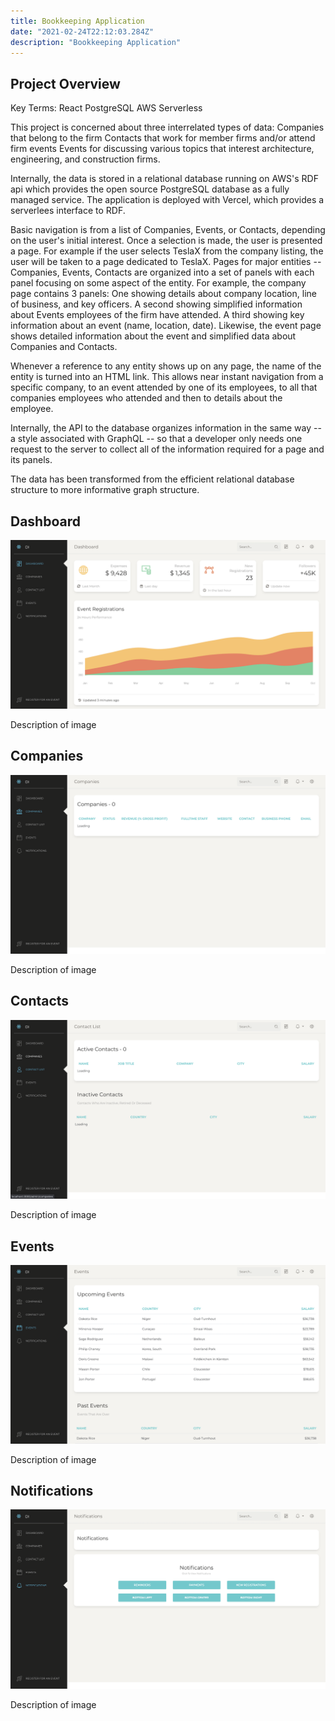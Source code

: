 ```yaml
---
title: Bookkeeping Application
date: "2021-02-24T22:12:03.284Z"
description: "Bookkeeping Application"
---
```


## Project Overview

Key Terms:
React
PostgreSQL
AWS
Serverless


This project is concerned about three interrelated types of data:
Companies that belong to the firm
Contacts that work for member firms and/or attend firm events
Events for discussing various topics that interest architecture, engineering, and construction firms.

Internally, the data is stored in a relational database running on AWS's RDF api which provides the open source PostgreSQL database as a fully managed service. The application is deployed with Vercel, which provides a serverlees interface to RDF.

Basic navigation is from a list of Companies, Events, or Contacts, depending on the user's initial interest. Once a selection is made, the user is presented a page. For example if the user selects TeslaX from the company listing, the user will be taken to a page dedicated to TeslaX.
Pages for major entities -- Companies, Events, Contacts are organized into a set of panels with each panel focusing on some aspect of the entity. 
For example, the company page contains 3 panels: One showing details about company location, line of business, and key officers. A second showing simplified information about Events employees of the firm have attended. A third showing key information about an event (name, location, date). 
Likewise, the event page shows detailed information about the event and simplified data about Companies and Contacts.

Whenever a reference to any entity shows up on any page, the name of the entity is turned into an HTML link. This allows near instant navigation from a specific company, to an event attended by one of its employees, to all that companies employees who attended and then to details about the employee.

Internally, the API to the database organizes information in the same way -- a style associated with GraphQL -- so that a developer only needs one request to the server to collect all of the information required for a page and its panels.

The data has been transformed from the efficient relational database structure to more informative graph structure.


## Dashboard

![Bookkeeping Dashboard](dashboard.png)

Description of image

## Companies

![Bookkeeping Companies](companies.png)

Description of image

## Contacts

![Bookkeeping Contacts](contacts.png)

Description of image

## Events

![Bookkeeping Events](events.png)

Description of image

## Notifications

![Bookkeeping Notifications](notifications.png)

Description of image
